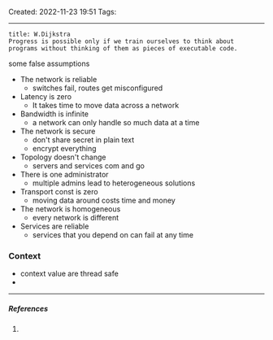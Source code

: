 Created: 2022-11-23 19:51
Tags: 
____


```ad-quote
title: W.Dijkstra 
Progress is possible only if we train ourselves to think about programs without thinking of them as pieces of executable code.
```


some false assumptions
* The network is reliable
	* switches fail, routes get misconfigured
* Latency is zero
	* It takes time to move data across a network
* Bandwidth is infinite
	* a network can only handle so much data at a time
* The network is secure
	* don't share secret in plain text
	* encrypt everything
* Topology doesn't change
	* servers and services com and go
* There is one administrator
	* multiple admins lead to heterogeneous solutions
* Transport const is zero
	* moving data around costs time and money
* The network is homogeneous
	* every network is different
* Services are reliable
	* services that you depend on can fail at any time


### Context

* context value are thread safe 
* 
_____
##### References
1.

